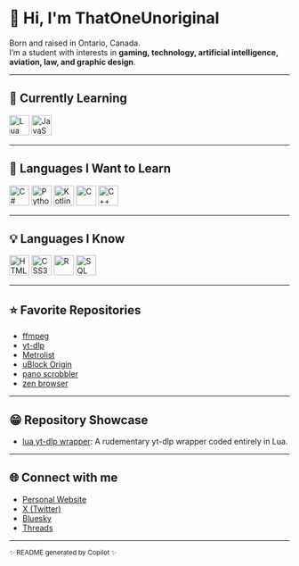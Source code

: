 # 👋 Hi, I'm ThatOneUnoriginal

Born and raised in Ontario, Canada.  
I’m a student with interests in **gaming, technology, artificial intelligence, aviation, law, and graphic design**.

---

## 🚀 Currently Learning

<p>
  <img alt="Lua" src="https://cdn.jsdelivr.net/gh/devicons/devicon/icons/lua/lua-original.svg" width="36" height="36"/>
  <img alt="JavaScript" src="https://cdn.jsdelivr.net/gh/devicons/devicon/icons/javascript/javascript-original.svg" width="36" height="36"/>
</p>

---

## 🎯 Languages I Want to Learn

<p>
  <img alt="C#" src="https://cdn.jsdelivr.net/gh/devicons/devicon/icons/csharp/csharp-original.svg" width="36" height="36"/>
  <img alt="Python" src="https://cdn.jsdelivr.net/gh/devicons/devicon/icons/python/python-original.svg" width="36" height="36"/>
  <img alt="Kotlin" src="https://cdn.jsdelivr.net/gh/devicons/devicon/icons/kotlin/kotlin-original.svg" width="36" height="36"/>
  <img alt="C" src="https://cdn.jsdelivr.net/gh/devicons/devicon/icons/c/c-original.svg" width="36" height="36"/>
  <img alt="C++" src="https://cdn.jsdelivr.net/gh/devicons/devicon/icons/cplusplus/cplusplus-original.svg" width="36" height="36"/>
</p>

---

## 💡 Languages I Know

<p>
  <img alt="HTML5" src="https://cdn.jsdelivr.net/gh/devicons/devicon/icons/html5/html5-original.svg" width="36" height="36"/>
  <img alt="CSS3" src="https://cdn.jsdelivr.net/gh/devicons/devicon/icons/css3/css3-original.svg" width="36" height="36"/>
  <img alt="R" src="https://cdn.jsdelivr.net/gh/devicons/devicon/icons/r/r-original.svg" width="36" height="36"/>
  <img alt="SQL" src="https://cdn.jsdelivr.net/gh/devicons/devicon/icons/mysql/mysql-original.svg" width="36" height="36"/>
</p>

---

## ⭐ Favorite Repositories

- [ffmpeg](https://github.com/FFmpeg/FFmpeg)
- [yt-dlp](https://github.com/yt-dlp/yt-dlp)
- [Metrolist](https://github.com/mostafaalagamy/Metrolist)
- [uBlock Origin](https://github.com/gorhill/uBlock)
- [pano scrobbler](https://github.com/kawaiiDango/pano-scrobbler)
- [zen browser](https://github.com/ZenBrowser/zen)

---

## 😁 Repository Showcase
- [lua yt-dlp wrapper](https://github.com/ThatOneUnoriginal/lua-yt-dlp-wrapper): A rudementary yt-dlp wrapper coded entirely in Lua.

---

## 🌐 Connect with me

- [Personal Website](https://tou.nekoweb.org/)
- [X (Twitter)](https://x.com/That1Unoriginal)
- [Bluesky](https://bsky.app/profile/t1u.bsky.social)
- [Threads](https://www.threads.com/@thatunoriginal)

---

<sub>✨ README generated by Copilot ✨</sub>
